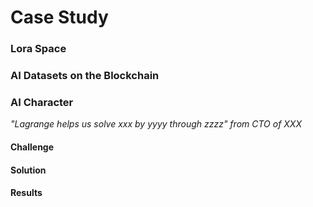 # Case Study

### Lora Space

### AI Datasets on the Blockchain

### AI Character

_"Lagrange helps us solve xxx by yyyy through zzzz"  from CTO of XXX_

#### Challenge

#### Solution

#### Results
